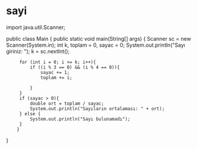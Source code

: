 # sayi
import java.util.Scanner;

public class Main {
    public static void main(String[] args) {
        Scanner sc = new Scanner(System.in);
        int k, toplam = 0, sayac = 0;
         System.out.println("Sayı giriniz: ");
         k = sc.nextInt();
         
         for (int i = 0; i <= k; i++){
             if ((i % 3 == 0) && (i % 4 == 0)){
                 sayac += 1;
                 toplam += i;
              
             }
         }
         if (sayac > 0){
             double ort = toplam / sayac;
             System.out.println("Sayıların ortalaması: " + ort);
         } else {
             System.out.println("Sayı bulunamadı");
         }
        }
}
